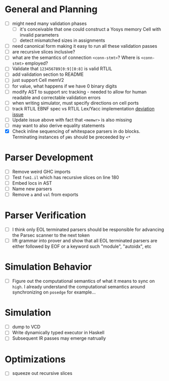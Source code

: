 # General and Planning
 - [ ] might need many validation phases
   - [ ] it's conceivable that one could construct a Yosys memory Cell 
         with invalid parameters
   - [ ] detect mismatched sizes in assignments
 - [ ] need canonical form making it easy to run all these validation 
       passes
 - [ ] are recursive slices inclusive?
 - [ ] what are the semantics of connection `<conn-stmt>`? Where is 
       `<conn-stmt>` employed?
 - [ ] Validate that `123456789[0:9][0:8]` is valid RTLIL
 - [ ] add validation section to README
 - [ ] just support Cell memV2
 - [ ] for value, what happens if we have 0 binary digits
 - [ ] modify AST to support src tracking - needed to allow for human 
       readable and correctable validation errors
 - [ ] when writing simulator, must specify directions on cell ports
 - [ ] track RTLIL EBNF spec vs RTLIL Lex/Yacc implementation
       [deviation issue][deviation-issue]
 - [ ] Update issue above with fact that `<memwr>` is also missing
 - [ ] may want to also derive equality statements
 - [x] Check inline sequencing of whitespace parsers in do blocks.
       Terminating instances of `pWs` should be preceeded by `<*`

# Parser Development
 - [ ] Remove weird GHC imports
 - [ ] Test `fsm1.il` which has recursive slices on line 180
 - [ ] Embed locs in AST
 - [ ] Name new parsers
 - [ ] Remove `a` and `val` from exports

# Parser Verification
 - [ ] I think only EOL terminated parsers should be responsible 
       for advancing the Parsec scanner to the next token
 - [ ] lift grammar into prover and show that all EOL terminated parsers
       are either followed by EOF or a keyword such "module", "autoidx",
       etc

# Simulation Behavior
 - [ ] Figure out the computational semantics of what it means to
       sync on `high`. I already understand the computational
       semantics around synchronizing on `posedge` for example...

# Simulation
 - [ ] dump to VCD
 - [ ] Write dynamically typed executor in Haskell
 - [ ] Subsequent IR passes may emerge natrually

# Optimizations
 - [ ] squeeze out recursive slices

[deviation-issue]: https://github.com/YosysHQ/yosys/issues/4811